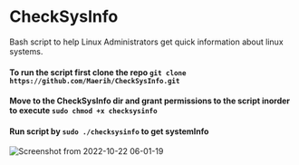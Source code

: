 # CheckSysInfo
Bash script to help Linux Administrators  get quick information about linux systems.


#### To run the script first clone the repo `git clone https://github.com/Maerih/CheckSysInfo.git`


#### Move to the CheckSysInfo dir and grant permissions to the script inorder to execute `sudo chmod +x checksysinfo`

#### Run script by `sudo ./checksysinfo` to get systemInfo


![Screenshot from 2022-10-22 06-01-19](https://user-images.githubusercontent.com/106890328/197317611-935c82d2-c741-455d-88a1-131002ec3f38.png)

